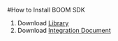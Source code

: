 #How to Install BOOM SDK
1. Download [Library](IOSSDK/BoomiOSVideoPlayerLibrary.zip)
2. Download [Integration Document](http://boom.boomvideo.tv/alpha/app/integrationdoc/BoomVideo_IOS_IntegrationDoc.pdf)